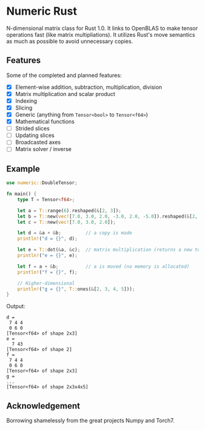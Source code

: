 
# Numeric Rust

N-dimensional matrix class for Rust 1.0. It links to OpenBLAS to make tensor
operations fast (like matrix multipliations). It utilizes Rust's move semantics
as much as possible to avoid unnecessary copies.

## Features

Some of the completed and planned features:

* [x] Element-wise addition, subtraction, multiplication, division
* [x] Matrix multiplication and scalar product
* [x] Indexing
* [x] Slicing
* [x] Generic (anything from `Tensor<bool>` to `Tensor<f64>`)
* [x] Mathematical functions
* [ ] Strided slices
* [ ] Updating slices
* [ ] Broadcasted axes
* [ ] Matrix solver / inverse

## Example

```rust
use numeric::DoubleTensor;

fn main() {
    type T = Tensor<f64>;

    let a = T::range(6).reshaped(&[2, 3]);
    let b = T::new(vec![7.0, 3.0, 2.0, -3.0, 2.0, -5.0]).reshaped(&[2, 3]);
    let c = T::new(vec![7.0, 3.0, 2.0]);

    let d = &a + &b;         // a copy is made
    println!("d = {}", d);

    let e = T::dot(&a, &c);  // matrix multiplication (returns a new tensor)
    println!("e = {}", e);

    let f = a + &b;          // a is moved (no memory is allocated)
    println!("f = {}", f);

    // Higher-dimensional
    println!("g = {}", T::ones(&[2, 3, 4, 5]));
}
```

Output:

```
d =
 7 4 4
 0 6 0
[Tensor<f64> of shape 2x3]
e =
  7 43
[Tensor<f64> of shape 2]
f =
 7 4 4
 0 6 0
[Tensor<f64> of shape 2x3]
g =
...
[Tensor<f64> of shape 2x3x4x5]
```

## Acknowledgement

Borrowing shamelessly from the great projects Numpy and Torch7.
